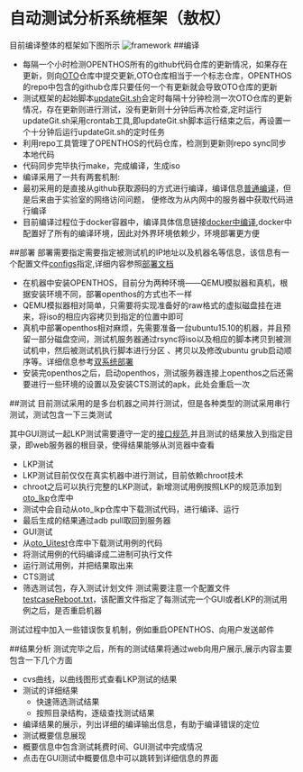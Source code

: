 # 自动测试分析系统框架（敖权）
目前编译整体的框架如下图所示
![framework](https://github.com/openthos/oto_lkp/raw/master/doc/testFramework.png)
##编译 
* 每隔一个小时检测OPENTHOS所有的github代码仓库的更新情况，如果存在更新，则向[OTO](https://github.com/openthos/OTO)仓库中提交更新,OTO仓库相当于一个标志仓库，OPENTHOS的repo中包含的github仓库只要任何一个有更新就会导致OTO仓库的更新
* 测试框架的起始脚本[updateGit.sh](https://github.com/openthos/testing-analysis/blob/master/auto-testing-script/kernelci-analysis/updateGIT.sh)会定时每隔十分钟检测一次OTO仓库的更新情况，存在更新则进行测试，没有更新则十分钟后再次检查,定时运行updateGit.sh采用crontab工具,即updateGit.sh脚本运行结束之后，再设置一个十分钟后运行updateGit.sh的定时任务
* 利用repo工具管理了OPENTHOS的代码仓库，检测到更新则repo sync同步本地代码
* 代码同步完毕执行make，完成编译，生成iso 
* 编译采用了一共有两套机制: 
 * 最初采用的是直接从github获取源码的方式进行编译，编译信息[普通编译](https://github.com/openthos/oto_lkp/blob/master/doc/compiler/git.md)，但是后来由于实验室的网络访问问题，
便修改为从内网中的服务器中获取代码进行编译
 * 目前编译过程位于docker容器中，编译具体信息链接[docker中编译](https://github.com/openthos/oto_lkp/blob/master/doc/compiler/docker.md),docker中配置好了所有的编译环境，因此对外界环境依赖少，环境部署更方便

##部署
部署需要指定需要指定被测试机的IP地址以及机器名等信息，该信息有一个配置文件[configs](https://github.com/openthos/testing-analysis/blob/master/auto-testing-script/cts-autotest/configs)指定,详细内容参照[部署文档](https://github.com/openthos/testing-analysis/blob/master/auto-testing-script/README.md)
* 在机器中安装OPENTHOS，目前分为两种环境——QEMU模拟器和真机，根据安装环境不同，部署openthos的方式也不一样
 * QEMU模拟器相对简单，只需要将实现准备好的raw格式的虚拟磁盘挂在进来，将iso的相应内容拷贝到指定的位置中即可
 * 真机中部署openthos相对麻烦，先需要准备一台ubuntu15.10的机器，并且预留一部分磁盘空间，测试机服务器通过rsync将iso以及相应的脚本拷贝到被测试机中，然后被测试机执行脚本进行分区
、拷贝以及修改ubuntu grub启动顺序等。详细信息参考[双系统部署](https://github.com/openthos/oto_lkp/blob/master/doc/deploy/pair.md)
* 安装完openthos之后，启动openthos，测试服务器连接上openthos之后还需要进行一些环境的设置以及安装CTS测试的apk，此处会重启一次
 
##测试 
目前测试采用的是多台机器之间并行测试，但是各种类型的测试采用串行测试，测试包含一下三类测试

其中GUI测试一起LKP测试需要遵守一定的[接口规范](https://github.com/openthos/testing-analysis/blob/master/auto-testing-script/kernelci-analysis/testcasereadme.md),并且测试的结果放入到指定目录，即web服务器的根目录，使得结果能够从浏览器中查看
* LKP测试
 * LKP测试目前仅仅在真实机器中进行测试，目前依赖chroot技术  
 * chroot之后可以执行完整的LKP测试，新增测试用例按照LKP的规范添加到[oto_lkp](https://github.com/openthos/oto_lkp)仓库中  
 * 测试中会自动从oto_lkp仓库中下载测试代码，进行编译、运行
 * 最后生成的结果通过adb pull取回到服务器
* GUI测试  
 * 从[oto_Uitest](https://github.com/openthos/oto_Uitest)仓库中下载测试用例的代码
 * 将测试用例的代码编译成二进制可执行文件
 * 运行测试用例，并把结果取出来
* CTS测试  
 * 筛选测试包，存入测试计划文件
测试需要注意一个配置文件[testcaseReboot.txt](https://github.com/openthos/testing-analysis/blob/master/auto-testing-script/cts-autotest/testcaseReboot.txt)，该配置文件指定了每测试完一个GUI或者LKP的测试用例之后，是否重启机器  

测试过程中加入一些错误恢复机制，例如重启OPENTHOS、向用户发送邮件

##结果分析
测试完毕之后，所有的测试结果将通过web向用户展示,展示内容主要包含一下几个方面
* cvs曲线，以曲线图形式查看LKP测试的结果
* 测试的详细结果 
  * 快速筛选测试结果
  * 按照目录结构，逐级查找测试结果
* 编译结果的展示，列出详细的编译输出信息，有助于编译错误的定位
* 测试概要信息展现
 * 概要信息中包含测试耗费时间、GUI测试中完成情况
 * 点击在GUI测试中概要信息中可以跳转到详细信息的界面

